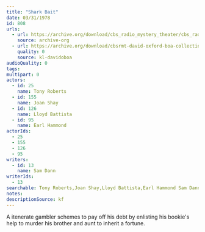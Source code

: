 ```yaml
---
title: "Shark Bait"
date: 03/31/1978
id: 808
urls: 
  - url: https://archive.org/download/cbs_radio_mystery_theater/cbs_radio_mystery_theater-0801-0850.zip/cbs_radio_mystery_theater-0801-0850%2Fcbsrmt_0808_shark_bait.mp3
    source: archive-org
  - url: https://archive.org/download/cbsrmt-david-oxford-boa-collection/CBSRMT-780331-0808-Shark-Bait-(128-44)_WWSW-{BoA}.mp3
    quality: 0
    source: kl-davidoboa
audioQuality: 0
tags: 
multipart: 0
actors:  
  - id: 25
    name: Tony Roberts  
  - id: 155
    name: Joan Shay  
  - id: 126
    name: Lloyd Battista  
  - id: 95
    name: Earl Hammond
actorIds:  
  - 25  
  - 155  
  - 126  
  - 95
writers:  
  - id: 13
    name: Sam Dann
writerIds:  
  - 13
searchable: Tony Roberts,Joan Shay,Lloyd Battista,Earl Hammond Sam Dann
notes: 
descriptionSource: kf
---
```

A itenerate gambler schemes to pay off his debt by enlisting his bookie's help to murder his brother and aunt to inherit a fortune.
